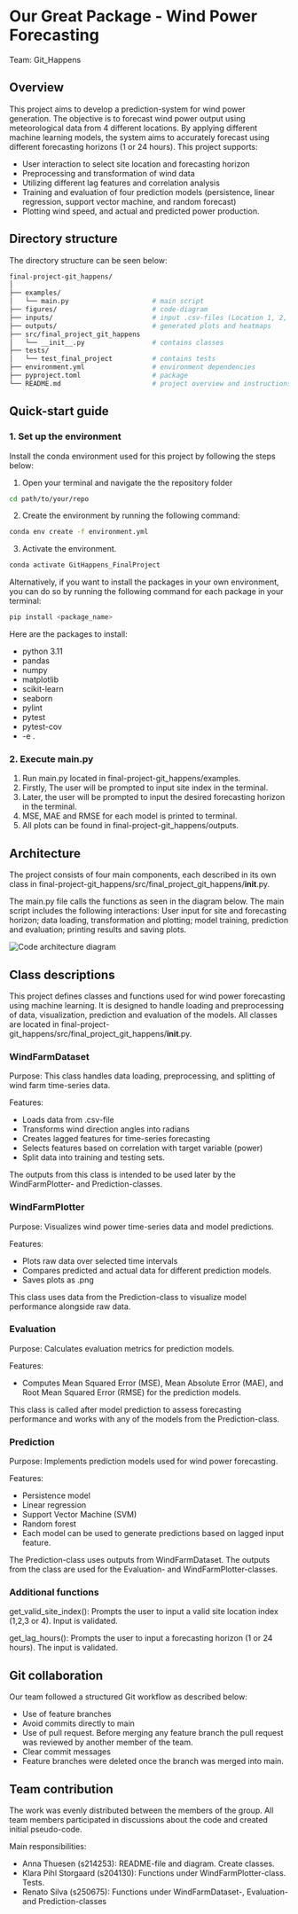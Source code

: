 # Our Great Package - Wind Power Forecasting

Team: Git_Happens

## Overview

This project aims to develop a prediction-system for wind power generation. The objective is to forecast wind power output using meteorological data from 4 different locations. By applying different machine learning models, the system aims to accurately forecast using different forecasting horizons (1 or 24 hours). This project supports:
- User interaction to select site location and forecasting horizon
- Preprocessing and transformation of wind data
- Utilizing different lag features and correlation analysis
- Training and evaluation of four prediction models (persistence, linear regression, support vector machine, and random forecast)
- Plotting wind speed, and actual and predicted power production.

## Directory structure

The directory structure can be seen below:

```bash
final-project-git_happens/
│
├── examples/
│   └── main.py                     # main script
├── figures/                        # code-diagram
├── inputs/                         # input .csv-files (Location 1, 2, 3 and 4)   
├── outputs/                        # generated plots and heatmaps
├── src/final_project_git_happens
│   └── __init__.py                 # contains classes
├── tests/
│   └── test_final_project          # contains tests
├── environment.yml                 # environment dependencies
├── pyproject.toml                  # package
└── README.md                       # project overview and instructions
```

## Quick-start guide

### 1. Set up the environment

Install the conda environment used for this project by following the steps below:

1. Open your terminal and navigate the the repository folder
```bash
cd path/to/your/repo
```
2. Create the environment by running the following command:
```bash
conda env create -f environment.yml
```
3. Activate the environment.
```bash
conda activate GitHappens_FinalProject
```
Alternatively, if you want to install the packages in your own environment, you can do so by running the following command for each package in your terminal:

```bash
pip install <package_name>
```

Here are the packages to install:
* python 3.11
* pandas
* numpy
* matplotlib
* scikit-learn
* seaborn
* pylint
* pytest
* pytest-cov
* -e .

### 2. Execute main.py
1. Run main.py located in final-project-git_happens/examples.
2. Firstly, The user will be prompted to input site index in the terminal.
3. Later, the user will be prompted to input the desired forecasting horizon in the terminal.
4. MSE, MAE and RMSE for each model is printed to terminal.
5. All plots can be found in final-project-git_happens/outputs.

## Architecture

The project consists of four main components, each described in its own class in final-project-git_happens/src/final_project_git_happens/__init__.py. 

The main.py file calls the functions as seen in the diagram below. The main script includes the following interactions: User input for site and forecasting horizon; data loading, transformation and plotting; model training, prediction and evaluation; printing results and saving plots.

![Code architecture diagram](figures/code-architecture.png)

## Class descriptions
This project defines classes and functions used for wind power forecasting using machine learning. It is designed to handle loading and preprocessing of data, visualization, prediction and evaluation of the models. All classes are located in final-project-git_happens/src/final_project_git_happens/__init__.py.

### WindFarmDataset
Purpose: This class handles data loading, preprocessing, and splitting of wind farm time-series data.

Features:
- Loads data from .csv-file
- Transforms wind direction angles into radians
- Creates lagged features for time-series forecasting
- Selects features based on correlation with target variable (power)
- Split data into training and testing sets.

The outputs from this class is intended to be used later by the WindFarmPlotter- and Prediction-classes.

### WindFarmPlotter
Purpose: Visualizes wind power time-series data and model predictions.

Features:
- Plots raw data over selected time intervals
- Compares predicted and actual data for different prediction models.
- Saves plots as .png

This class uses data from the Prediction-class to visualize model performance alongside raw data.

### Evaluation
Purpose: Calculates evaluation metrics for prediction models.

Features:
- Computes Mean Squared Error (MSE), Mean Absolute Error (MAE), and Root Mean Squared Error (RMSE) for the prediction models.

This class is called after model prediction to assess forecasting performance and works with any of the models from the Prediction-class.

### Prediction
Purpose: Implements prediction models used for wind power forecasting.

Features:
- Persistence model
- Linear regression
- Support Vector Machine (SVM)
- Random forest
- Each model can be used to generate predictions based on lagged input feature.

The Prediction-class uses outputs from WindFarmDataset. The outputs from the class are used for the Evaluation- and WindFarmPlotter-classes.

### Additional functions
get_valid_site_index(): Prompts the user to input a valid site location index (1,2,3 or 4). Input is validated.

get_lag_hours(): Prompts the user to input a forecasting horizon (1 or 24 hours). The input is validated.

## Git collaboration
Our team followed a structured Git workflow as described below:
- Use of feature branches
- Avoid commits directly to main
- Use of pull request. Before merging any feature branch the pull request was reviewed by another member of the team.
- Clear commit messages
- Feature branches were deleted once the branch was merged into main.

## Team contribution
The work was evenly distributed between the members of the group. All team members participated in discussions about the code and created initial pseudo-code.

Main responsibilities:
- Anna Thuesen (s214253): README-file and diagram. Create classes.
- Klara Pihl Storgaard (s204130): Functions under WindFarmPlotter-class. Tests.
- Renato Silva (s250675): Functions under WindFarmDataset-, Evaluation- and Prediction-classes

